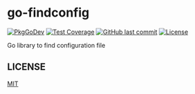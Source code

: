 # go-findconfig

[![PkgGoDev](https://pkg.go.dev/badge/github.com/suzuki-shunsuke/go-findconfig/findconfig)](https://pkg.go.dev/github.com/suzuki-shunsuke/go-findconfig/findconfig)
[![Test Coverage](https://api.codeclimate.com/v1/badges/8e9f0a089581147f62f6/test_coverage)](https://codeclimate.com/github/suzuki-shunsuke/go-findconfig/test_coverage)
[![GitHub last commit](https://img.shields.io/github/last-commit/suzuki-shunsuke/go-findconfig.svg)](https://github.com/suzuki-shunsuke/go-findconfig)
[![License](http://img.shields.io/badge/license-mit-blue.svg?style=flat-square)](https://raw.githubusercontent.com/suzuki-shunsuke/go-findconfig/main/LICENSE)

Go library to find configuration file

## LICENSE

[MIT](LICENSE)
